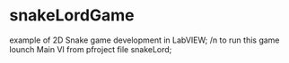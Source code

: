 # snakeLordGame
example of 2D Snake game development in LabVIEW; /n
to run this game lounch Main VI from pfroject file snakeLord;
